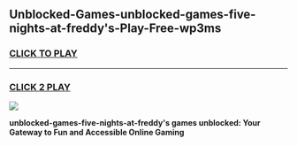 
## Unblocked-Games-unblocked-games-five-nights-at-freddy's-Play-Free-wp3ms
<h3>
<a href="https://premium76.site?title=unblocked-games-five-nights-at-freddy's&ref=18A">CLICK TO PLAY</a></h3>
<hr>

<h3>
<a href="https://premium76.site?title=unblocked-games-five-nights-at-freddy's&ref=18A">CLICK 2 PLAY</a>
  
</h3>

<a href="https://premium76.site?title=unblocked-games-five-nights-at-freddy's&ref=18A"><img src="https://clearcache.store/games.png"></a>


**unblocked-games-five-nights-at-freddy's games unblocked: Your Gateway to Fun and Accessible Online Gaming**
